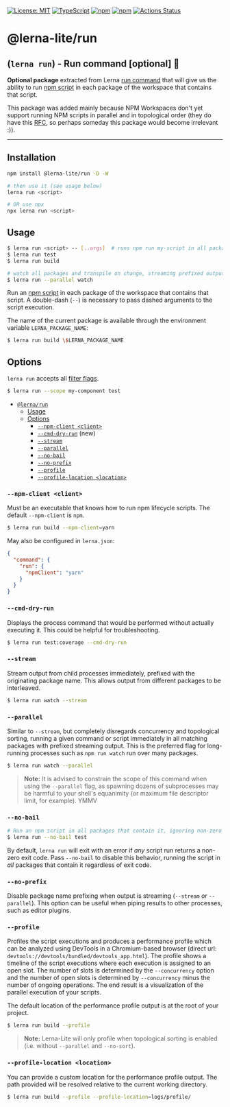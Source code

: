 [![License: MIT](https://img.shields.io/badge/License-MIT-yellow.svg)](https://opensource.org/licenses/MIT)
[![TypeScript](https://img.shields.io/badge/%3C%2F%3E-TypeScript-%230074c1.svg)](http://www.typescriptlang.org/)
[![npm](https://img.shields.io/npm/v/@lerna-lite/run.svg?logo=npm&logoColor=fff&label=npm&color=limegreen)](https://www.npmjs.com/package/@lerna-lite/run)
[![npm](https://img.shields.io/npm/dy/@lerna-lite/run?color=forest)](https://www.npmjs.com/package/@lerna-lite/run)
[![Actions Status](https://github.com/ghiscoding/lerna-lite/workflows/CI%20Build/badge.svg)](https://github.com/ghiscoding/lerna-lite/actions)

# @lerna-lite/run
## (`lerna run`) - Run command [optional] 🏃

**Optional package** extracted from Lerna [run command](https://github.com/lerna/lerna/tree/main/commands/run) that will give us the ability to run [npm script](https://docs.npmjs.com/misc/scripts) in each package of the workspace that contains that script.

This package was added mainly because NPM Workspaces don't yet support running NPM scripts in parallel and in topological order (they do have this [RFC](https://github.com/npm/rfcs/issues/190), so perhaps someday this package would become irrelevant :)).

---

## Installation
```sh
npm install @lerna-lite/run -D -W

# then use it (see usage below)
lerna run <script>

# OR use npx
npx lerna run <script>
```

## Usage

```sh
$ lerna run <script> -- [..args]  # runs npm run my-script in all packages that have it
$ lerna run test
$ lerna run build

# watch all packages and transpile on change, streaming prefixed output
$ lerna run --parallel watch
```

Run an [npm script](https://docs.npmjs.com/misc/scripts) in each package of the workspace that contains that script. A double-dash (`--`) is necessary to pass dashed arguments to the script execution.

The name of the current package is available through the environment variable `LERNA_PACKAGE_NAME`:

```sh
$ lerna run build \$LERNA_PACKAGE_NAME
```

## Options

`lerna run` accepts all [filter flags](https://www.npmjs.com/package/@lerna/filter-options).

```sh
$ lerna run --scope my-component test
```

- [`@lerna/run`](#lernarun)
  - [Usage](#usage)
  - [Options](#options)
    - [`--npm-client <client>`](#--npm-client-client)
    - [`--cmd-dry-run`](#--cmd-dry-run) (new)
    - [`--stream`](#--stream)
    - [`--parallel`](#--parallel)
    - [`--no-bail`](#--no-bail)
    - [`--no-prefix`](#--no-prefix)
    - [`--profile`](#--profile)
    - [`--profile-location <location>`](#--profile-location-location)

### `--npm-client <client>`

Must be an executable that knows how to run npm lifecycle scripts.
The default `--npm-client` is `npm`.

```sh
$ lerna run build --npm-client=yarn
```

May also be configured in `lerna.json`:

```json
{
  "command": {
    "run": {
      "npmClient": "yarn"
    }
  }
}
```

### `--cmd-dry-run`

Displays the process command that would be performed without actually executing it. This could be helpful for troubleshooting.

```sh
$ lerna run test:coverage --cmd-dry-run
```

### `--stream`

Stream output from child processes immediately, prefixed with the originating
package name. This allows output from different packages to be interleaved.

```sh
$ lerna run watch --stream
```

### `--parallel`

Similar to `--stream`, but completely disregards concurrency and topological sorting, running a given command or script immediately in all matching packages with prefixed streaming output. This is the preferred flag for long-running processes such as `npm run watch` run over many packages.

```sh
$ lerna run watch --parallel
```

> **Note:** It is advised to constrain the scope of this command when using
> the `--parallel` flag, as spawning dozens of subprocesses may be
> harmful to your shell's equanimity (or maximum file descriptor limit,
> for example). YMMV

### `--no-bail`

```sh
# Run an npm script in all packages that contain it, ignoring non-zero (error) exit codes
$ lerna run --no-bail test
```

By default, `lerna run` will exit with an error if _any_ script run returns a non-zero exit code.
Pass `--no-bail` to disable this behavior, running the script in _all_ packages that contain it regardless of exit code.

### `--no-prefix`

Disable package name prefixing when output is streaming (`--stream` _or_ `--parallel`).
This option can be useful when piping results to other processes, such as editor plugins.

### `--profile`

Profiles the script executions and produces a performance profile which can be analyzed using DevTools in a
Chromium-based browser (direct url: `devtools://devtools/bundled/devtools_app.html`). The profile shows a timeline of
the script executions where each execution is assigned to an open slot. The number of slots is determined by the
`--concurrency` option and the number of open slots is determined by `--concurrency` minus the number of ongoing
operations. The end result is a visualization of the parallel execution of your scripts.

The default location of the performance profile output is at the root of your project.

```sh
$ lerna run build --profile
```

> **Note:** Lerna-Lite will only profile when topological sorting is enabled (i.e. without `--parallel` and `--no-sort`).

### `--profile-location <location>`

You can provide a custom location for the performance profile output. The path provided will be resolved relative to the current working directory.

```sh
$ lerna run build --profile --profile-location=logs/profile/
```
